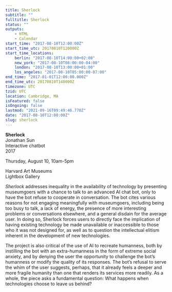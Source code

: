 ```yaml
---
title: Sherlock
subtitle: ""
fulltitle: Sherlock
status: ""
outputs:
    - HTML
    - Calendar
start_time: "2017-08-10T12:00:00Z"
start_time_utc: 20170810T120000Z
start_time_locations:
    berlin: "2017-08-10T14:00:00+02:00"
    new_york: "2017-08-10T08:00:00-04:00"
    london: "2017-08-10T13:00:00+01:00"
    los_angeles: "2017-08-10T05:00:00-07:00"
end_time: "2017-01-01T12:00:00.000Z"
end_time_utc: 20170810T140000Z
timezone: UTC
tzid: UTC
location: Cambridge, MA
isFeatured: false
isOngoing: false
lastmod: "2021-09-16T09:49:46.778Z"
date: "2017-08-10T12:00:00Z"
slug: sherlock
---
```

**Sherlock**
<br />Jonathan Sun
<br />Interactive chatbot
<br />2017

Thursday, August 10, 10am-5pm

Harvard Art Museums
<br />Lightbox Gallery

<em>Sherlock</em> addresses inequality in the availability of technology by presenting museumgoers with a chance to talk to an advanced AI chat bot, only to have the bot refuse to cooperate in conversation. The bot cites various reasons for not engaging meaningfully with museumgoers, including being too busy to talk, a lack of energy, the presence of more interesting problems or conversations elsewhere, and a general disdain for the average user. In doing so, Sherlock forces users to directly face the implication of having existing technology be made unavailable or inaccessible to those who it was not designed for, as well as to question the intellectual elitism inherent in the development of new technologies. 

The project is also critical of the use of AI to recreate humanness, both by instilling the bot with an extra-humanness in the form of extreme social anxiety, and by denying the user the opportunity to challenge the bot’s humanness or modify the quality of its responses. The bot’s refusal to serve the whim of the user suggests, perhaps, that it already feels a deeper and more fragile humanity than one that renders its services more readily. As a whole, the piece asks a fundamental question: What happens when technologies choose to leave us behind?